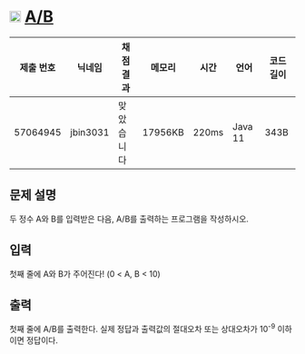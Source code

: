 # <img width="20px"  src="https://d2gd6pc034wcta.cloudfront.net/tier/1.svg" class="solvedac-tier"> [A/B](https://www.acmicpc.net/problem/1008) 

| 제출 번호 | 닉네임 | 채점 결과 | 메모리 | 시간 | 언어 | 코드 길이 |
|---|---|---|---|---|---|---|
|57064945|jbin3031|맞았습니다|17956KB|220ms|Java 11|343B|

## 문제 설명
<p>두 정수 A와 B를 입력받은 다음, A/B를 출력하는 프로그램을 작성하시오.</p>

## 입력
<p>첫째 줄에 A와 B가 주어진다! (0 < A, B < 10)</p>

## 출력
<p>첫째 줄에 A/B를 출력한다. 실제 정답과 출력값의 절대오차 또는 상대오차가 10<sup>-9</sup> 이하이면 정답이다.</p>

